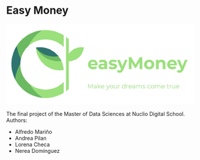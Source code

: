 # Easy Money

![Easy Money](doc/resources/easy-money-logo.PNG "Easy Money")

The final project of the Master of Data Sciences at Nuclio Digital School.
Authors:

- Alfredo Mariño
- Andrea Pilan
- Lorena Checa
- Nerea Domínguez